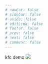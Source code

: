 ```yaml
---
# navbar: false
# sidebar: false
# aside: false
# editLink: false
# footer: false
# prev: false
# next: false
# comment: false
---
```


kfc demo
[![](/banner_kfc_2.jpg)](kfcapplinkurl://menu?action={"url":"kfcapplinkurl://t1/kfc-ordering-preorder/default"})